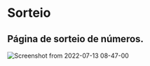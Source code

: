 # Sorteio
## Página de sorteio de números.

![Screenshot from 2022-07-13 08-47-00](https://user-images.githubusercontent.com/13320047/178679845-c47b8c06-6ccc-4597-9f41-db38cbf2a320.png)
